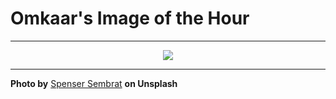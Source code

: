 # Omkaar's Image of the Hour

---

<div align="center">

<a href="https://unsplash.com/photos/people-walk-in-the-rain-under-umbrellas-at-night-WRxVS_-4QTc">
  <img src="https://images.unsplash.com/photo-1751076547572-93724b31cfe2?crop=entropy&cs=tinysrgb&fit=max&fm=jpg&ixid=M3w3NjA2Nzh8MHwxfHJhbmRvbXx8fHx8fHx8fDE3NTM3MDA0MDB8&ixlib=rb-4.1.0&q=80&w=1080" style="max-width:100%; height:auto;">
</a>



</div>

---

**Photo by** [Spenser Sembrat](https://unsplash.com/@spensersembrat) **on Unsplash**
